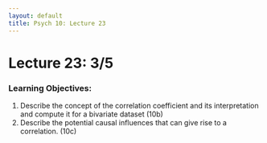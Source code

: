 ```yaml
---
layout: default
title: Psych 10: Lecture 23
---
```

# Lecture 23: 3/5

### Learning Objectives:
1. Describe the concept of the correlation coefficient and its interpretation and compute it for a bivariate dataset (10b)
2. Describe the potential causal influences that can give rise to a correlation. (10c)
